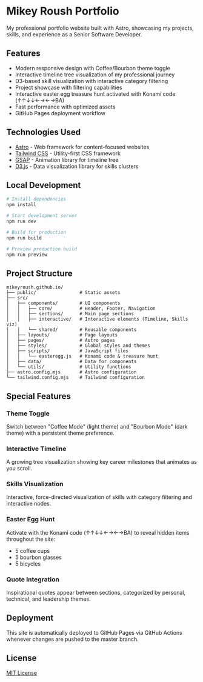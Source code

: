 # Mikey Roush Portfolio

My professional portfolio website built with Astro, showcasing my projects, skills, and experience as a Senior Software Developer.

## Features

- Modern responsive design with Coffee/Bourbon theme toggle
- Interactive timeline tree visualization of my professional journey
- D3-based skill visualization with interactive category filtering
- Project showcase with filtering capabilities
- Interactive easter egg treasure hunt activated with Konami code (↑↑↓↓←→←→BA)
- Fast performance with optimized assets
- GitHub Pages deployment workflow

## Technologies Used

- [Astro](https://astro.build/) - Web framework for content-focused websites
- [Tailwind CSS](https://tailwindcss.com/) - Utility-first CSS framework
- [GSAP](https://greensock.com/gsap/) - Animation library for timeline tree
- [D3.js](https://d3js.org/) - Data visualization library for skills clusters

## Local Development

```bash
# Install dependencies
npm install

# Start development server
npm run dev

# Build for production
npm run build

# Preview production build
npm run preview
```

## Project Structure

```
mikeyroush.github.io/
├── public/                # Static assets
├── src/
│   ├── components/        # UI components
│   │   ├── core/          # Header, Footer, Navigation
│   │   ├── sections/      # Main page sections
│   │   ├── interactive/   # Interactive elements (Timeline, Skills viz)
│   │   └── shared/        # Reusable components
│   ├── layouts/           # Page layouts
│   ├── pages/             # Astro pages
│   ├── styles/            # Global styles and themes
│   ├── scripts/           # JavaScript files
│   │   └── easteregg.js   # Konami code & treasure hunt
│   ├── data/              # Data for components
│   └── utils/             # Utility functions
├── astro.config.mjs       # Astro configuration
└── tailwind.config.mjs    # Tailwind configuration
```

## Special Features

### Theme Toggle
Switch between "Coffee Mode" (light theme) and "Bourbon Mode" (dark theme) with a persistent theme preference.

### Interactive Timeline
A growing tree visualization showing key career milestones that animates as you scroll.

### Skills Visualization
Interactive, force-directed visualization of skills with category filtering and interactive nodes.

### Easter Egg Hunt
Activate with the Konami code (↑↑↓↓←→←→BA) to reveal hidden items throughout the site:
- 5 coffee cups
- 5 bourbon glasses
- 5 bicycles

### Quote Integration
Inspirational quotes appear between sections, categorized by personal, technical, and leadership themes.

## Deployment

This site is automatically deployed to GitHub Pages via GitHub Actions whenever changes are pushed to the master branch.

## License

[MIT License](LICENSE)